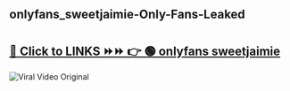 
 ## onlyfans_sweetjaimie-Only-Fans-Leaked

# <h2><a href="https://clipsfans.com/onlyfans_sweetjaimie&ref=git">🔗 Click to LINKS ⏩⏩ 👉 🟢 onlyfans sweetjaimie </a></h2>

<a href="https://clipsfans.com/onlyfans_sweetjaimie&ref=git" rel="nofollow" data-target="animated-image.originalLink"><img src="https://i.ibb.co.com/xMMVF88/686577567.gif" alt="Viral Video Original" style="max-width: 100%; display: inline-block;" data-target="animated-image.originalImage"></a>
